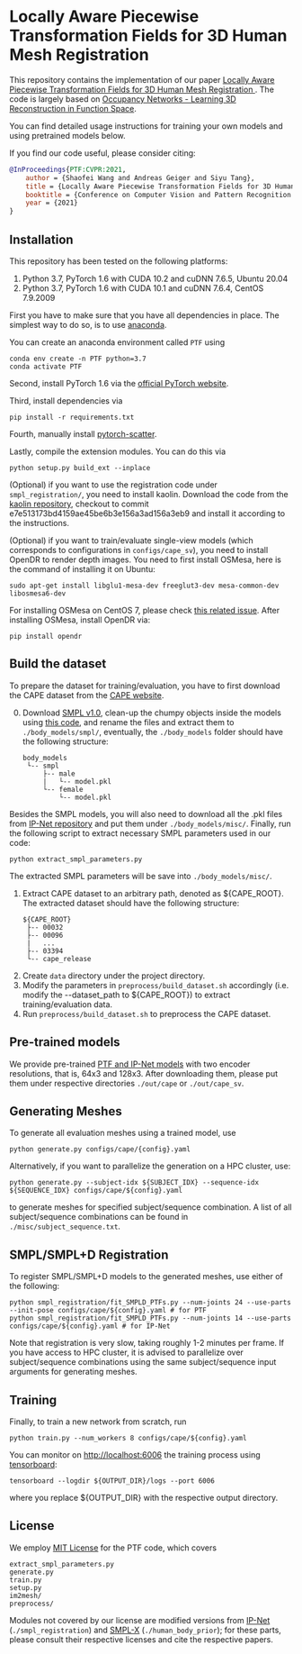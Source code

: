 # Locally Aware Piecewise Transformation Fields for 3D Human Mesh Registration 
This repository contains the implementation of our paper
[Locally Aware Piecewise Transformation Fields for 3D Human Mesh Registration ](https://arxiv.org/abs/2104.08160). The code is largely based on [Occupancy Networks - Learning 3D Reconstruction in Function Space](https://github.com/autonomousvision/occupancy_networks).

You can find detailed usage instructions for training your own models and using pretrained models below.

If you find our code useful, please consider citing:

```bibtex
@InProceedings{PTF:CVPR:2021,
    author = {Shaofei Wang and Andreas Geiger and Siyu Tang},
    title = {Locally Aware Piecewise Transformation Fields for 3D Human Mesh Registration},
    booktitle = {Conference on Computer Vision and Pattern Recognition (CVPR)},
    year = {2021}
}
```

## Installation
This repository has been tested on the following platforms:
1) Python 3.7, PyTorch 1.6 with CUDA 10.2 and cuDNN 7.6.5, Ubuntu 20.04
2) Python 3.7, PyTorch 1.6 with CUDA 10.1 and cuDNN 7.6.4, CentOS 7.9.2009

First you have to make sure that you have all dependencies in place.
The simplest way to do so, is to use [anaconda](https://www.anaconda.com/). 

You can create an anaconda environment called `PTF` using
```
conda env create -n PTF python=3.7
conda activate PTF
```

Second, install PyTorch 1.6 via the [official PyTorch website](https://pytorch.org/get-started/previous-versions/).

Third, install dependencies via
```
pip install -r requirements.txt
```

Fourth, manually install [pytorch-scatter](https://github.com/rusty1s/pytorch_scatter).

Lastly, compile the extension modules. You can do this via
```
python setup.py build_ext --inplace
```

(Optional) if you want to use the registration code under `smpl_registration/`, you need to install kaolin. Download the code from the [kaolin repository](https://github.com/NVIDIAGameWorks/kaolin.git), checkout to commit e7e513173bd4159ae45be6b3e156a3ad156a3eb9 and install it according to the instructions.

(Optional) if you want to train/evaluate single-view models (which corresponds to configurations in `configs/cape_sv`), you need to install OpenDR to render depth images. You need to first install OSMesa, here is the command of installing it on Ubuntu:
```
sudo apt-get install libglu1-mesa-dev freeglut3-dev mesa-common-dev libosmesa6-dev
```
For installing OSMesa on CentOS 7, please check [this related issue](https://github.com/openai/mujoco-py/issues/96#issuecomment-493391273). After installing OSMesa, install OpenDR via:
```
pip install opendr
```

## Build the dataset
To prepare the dataset for training/evaluation, you have to first download the CAPE dataset from the [CAPE website](https://cape.is.tue.mpg.de/dataset).

0. Download [SMPL v1.0](https://smpl.is.tue.mpg.de/), clean-up the chumpy objects inside the models using [this code](https://github.com/vchoutas/smplx/tree/master/tools), and rename the files and extract them to `./body_models/smpl/`, eventually, the `./body_models` folder should have the following structure:
   ```
   body_models
    └-- smpl
		├-- male
		|   └-- model.pkl
		└-- female
		    └-- model.pkl

   ```
Besides the SMPL models, you will also need to download all the .pkl files from [IP-Net repository](https://github.com/bharat-b7/IPNet/tree/master/assets) and put them under `./body_models/misc/`. Finally, run the following script to extract necessary SMPL parameters used in our code:
```
python extract_smpl_parameters.py
```
The extracted SMPL parameters will be save into `./body_models/misc/`.
1. Extract CAPE dataset to an arbitrary path, denoted as ${CAPE_ROOT}. The extracted dataset should have the following structure:
   ```
   ${CAPE_ROOT}
    ├-- 00032
	├-- 00096
	|   ...
	├-- 03394
	└-- cape_release

   ```
2. Create `data` directory under the project directory.
3. Modify the parameters in `preprocess/build_dataset.sh` accordingly (i.e. modify the --dataset_path to ${CAPE_ROOT}) to extract training/evaluation data.
4. Run `preprocess/build_dataset.sh` to preprocess the CAPE dataset.

## Pre-trained models
We provide pre-trained [PTF and IP-Net models](https://drive.google.com/drive/folders/1ZKaPXvjDyp4sLwgkM6cWXOny01glh88N?usp=sharing) with two encoder resolutions, that is, 64x3 and 128x3. After downloading them, please put them under respective directories `./out/cape` or `./out/cape_sv`.

## Generating Meshes
To generate all evaluation meshes using a trained model, use
```
python generate.py configs/cape/{config}.yaml
```
Alternatively, if you want to parallelize the generation on a HPC cluster, use:
```
python generate.py --subject-idx ${SUBJECT_IDX} --sequence-idx ${SEQUENCE_IDX} configs/cape/${config}.yaml
```
to generate meshes for specified subject/sequence combination. A list of all subject/sequence combinations can be found in `./misc/subject_sequence.txt`. 

## SMPL/SMPL+D Registration
To register SMPL/SMPL+D models to the generated meshes, use either of the following:
```
python smpl_registration/fit_SMPLD_PTFs.py --num-joints 24 --use-parts --init-pose configs/cape/${config}.yaml # for PTF
python smpl_registration/fit_SMPLD_PTFs.py --num-joints 14 --use-parts configs/cape/${config}.yaml # for IP-Net
```
Note that registration is very slow, taking roughly 1-2 minutes per frame. If you have access to HPC cluster, it is advised to parallelize over subject/sequence combinations using the same subject/sequence input arguments for generating meshes.

## Training
Finally, to train a new network from scratch, run
```
python train.py --num_workers 8 configs/cape/${config}.yaml
```

You can monitor on <http://localhost:6006> the training process using [tensorboard](https://www.tensorflow.org/guide/summaries_and_tensorboard):
```
tensorboard --logdir ${OUTPUT_DIR}/logs --port 6006
```
where you replace ${OUTPUT_DIR} with the respective output directory.

## License
We employ [MIT License](LICENSE.md) for the PTF code, which covers
```
extract_smpl_parameters.py
generate.py
train.py
setup.py
im2mesh/
preprocess/
```

Modules not covered by our license are modified versions from [IP-Net](https://github.com/bharat-b7/IPNet) (`./smpl_registration`) and [SMPL-X](https://github.com/nghorbani/human_body_prior) (`./human_body_prior`); for these parts, please consult their respective licenses and cite the respective papers.
